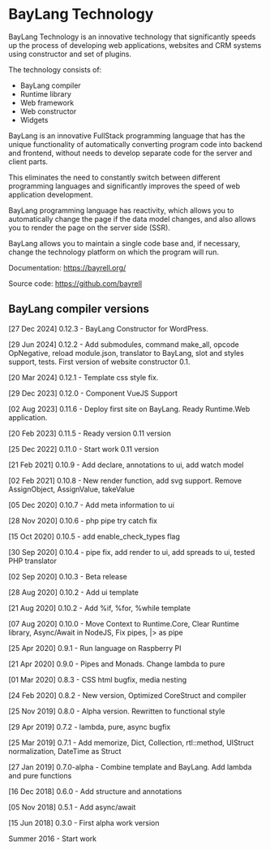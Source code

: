# BayLang Technology

BayLang Technology is an innovative technology that significantly speeds up the process of developing web applications, websites and CRM systems using constructor and set of plugins.

The technology consists of:
- BayLang compiler
- Runtime library
- Web framework
- Web constructor
- Widgets

BayLang is an innovative FullStack programming language that has the unique functionality of automatically converting program code into backend and frontend, without needs to develop separate code for the server and client parts.

This eliminates the need to constantly switch between different programming languages ​​and significantly improves the speed of web application development.

BayLang programming language has reactivity, which allows you to automatically change the page if the data model changes, and also allows you to render the page on the server side (SSR).

BayLang allows you to maintain a single code base and, if necessary, change the technology platform on which the program will run.

Documentation: https://bayrell.org/

Source code: https://github.com/bayrell

## BayLang compiler versions

[27 Dec 2024] 0.12.3 - BayLang Constructor for WordPress.

[29 Jun 2024] 0.12.2 - Add submodules, command make_all, opcode OpNegative, reload module.json, translator to BayLang, slot and styles support, tests. First version of website constructor 0.1.

[20 Mar 2024] 0.12.1 - Template css style fix.

[29 Dec 2023] 0.12.0 - Component VueJS Support

[02 Aug 2023] 0.11.6 - Deploy first site on BayLang. Ready Runtime.Web application.

[20 Feb 2023] 0.11.5 - Ready version 0.11 version

[25 Dec 2022] 0.11.0 - Start work 0.11 version

[21 Feb 2021] 0.10.9 - Add declare, annotations to ui, add watch model

[02 Feb 2021] 0.10.8 - New render function, add svg support. Remove AssignObject, AssignValue, takeValue

[05 Dec 2020] 0.10.7 - Add meta information to ui

[28 Nov 2020] 0.10.6 - php pipe try catch fix

[15 Oct 2020] 0.10.5 - add enable_check_types flag

[30 Sep 2020] 0.10.4 - pipe fix, add render to ui, add spreads to ui, tested PHP translator

[02 Sep 2020] 0.10.3 - Beta release

[28 Aug 2020] 0.10.2 - Add ui template

[21 Aug 2020] 0.10.2 - Add %if, %for, %while template

[07 Aug 2020] 0.10.0 - Move Context to Runtime.Core, Clear Runtime library, Async/Await in NodeJS, Fix pipes, |> as pipe

[25 Apr 2020] 0.9.1 - Run language on Raspberry PI

[21 Apr 2020] 0.9.0 - Pipes and Monads. Change lambda to pure

[01 Mar 2020] 0.8.3 - CSS html bugfix, media nesting

[24 Feb 2020] 0.8.2 - New version, Optimized CoreStruct and compiler

[25 Nov 2019] 0.8.0 - Alpha version. Rewritten to functional style

[29 Apr 2019] 0.7.2 - lambda, pure, async bugfix

[25 Mar 2019] 0.7.1 - Add memorize, Dict, Collection, rtl::method, UIStruct normalization, DateTime as Struct

[27 Jan 2019] 0.7.0-alpha - Combine template and BayLang. Add lambda and pure functions

[16 Dec 2018] 0.6.0 - Add structure and annotations

[05 Nov 2018] 0.5.1 - Add async/await

[15 Jun 2018] 0.3.0 - First alpha work version

Summer 2016 - Start work
